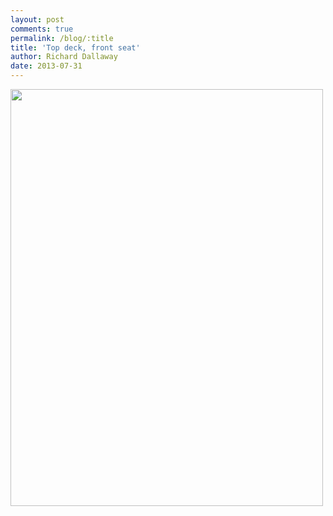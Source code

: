 ```yaml
---
layout: post
comments: true
permalink: /blog/:title
title: 'Top deck, front seat'
author: Richard Dallaway
date: 2013-07-31
---
```


<div><a href="//static.skitters.dallaway.com/IMG_20130731_084936.jpg"><img src="//static.skitters.dallaway.com/IMG_20130731_084936.jpg.500.jpg" width="500" height="667"/></a></div>


  
    
